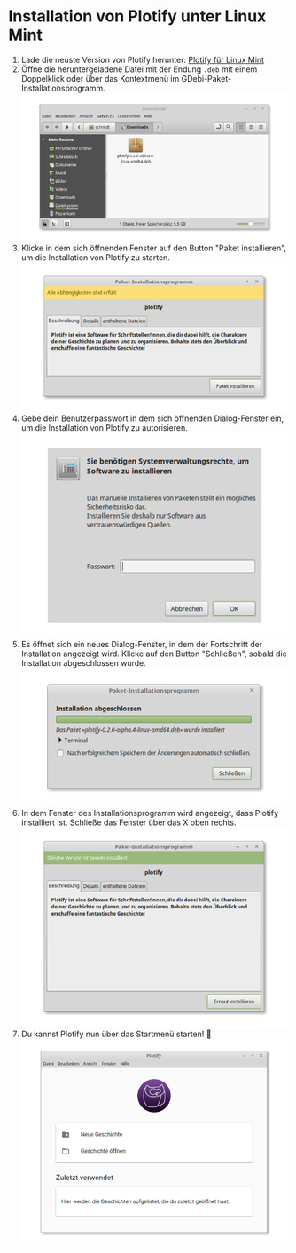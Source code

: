 # Installation von Plotify unter Linux Mint

1. Lade die neuste Version von Plotify herunter: [Plotify für Linux Mint](https://github.com/plotify/plotify/releases/download/v0.2.0-alpha.6/plotify-0.2.0-alpha.6-linux-amd64.deb)
2. Öffne die heruntergeladene Datei mit der Endung `.deb` mit einem Doppelklick oder über das Kontextmenü im GDebi-Paket-Installationsprogramm.<br />![](open-deb.png)
3. Klicke in dem sich öffnenden Fenster auf den Button "Paket installieren", um die Installation von Plotify zu starten.<br />![](installation.png)
4. Gebe dein Benutzerpasswort in dem sich öffnenden Dialog-Fenster ein, um die Installation von Plotify zu autorisieren.<br />![](password.png)
5. Es öffnet sich ein neues Dialog-Fenster, in dem der Fortschritt der Installation angezeigt wird. Klicke auf den Button "Schließen", sobald die Installation abgeschlossen wurde.<br />![](installed-1.png)
6. In dem Fenster des Installationsprogramm wird angezeigt, dass Plotify installiert ist. Schließe das Fenster über das X oben rechts.<br />![](installed-2.png)
7. Du kannst Plotify nun über das Startmenü starten! :tada:<br />![](started.png)
